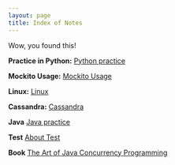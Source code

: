 ```yaml
---
layout: page
title: Index of Notes
---
```


Wow, you found this!

**Practice in Python:**
[Python practice](./pythonPractice/)

**Mockito Usage:**
[Mockito Usage](./mockito/)

**Linux:**
[Linux](./linux/)

**Cassandra:**
[Cassandra](./cassandra/)

**Java**
[Java practice](./java/)

**Test**
[About Test](./test/)

**Book**
[The Art of Java Concurrency Programming](./the-art-of-java-concurrency-programming/)